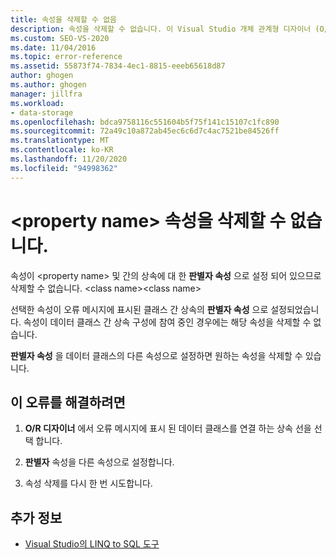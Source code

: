 ```yaml
---
title: 속성을 삭제할 수 없음
description: 속성을 삭제할 수 없습니다. 이 Visual Studio 개체 관계형 디자이너 (O/R 디자이너) 메시지에 대 한 정보를 봅니다.
ms.custom: SEO-VS-2020
ms.date: 11/04/2016
ms.topic: error-reference
ms.assetid: 55873f74-7834-4ec1-8815-eeeb65618d87
author: ghogen
ms.author: ghogen
manager: jillfra
ms.workload:
- data-storage
ms.openlocfilehash: bdca9758116c551604b5f75f141c15107c1fc890
ms.sourcegitcommit: 72a49c10a872ab45ec6c6d7c4ac7521be84526ff
ms.translationtype: MT
ms.contentlocale: ko-KR
ms.lasthandoff: 11/20/2020
ms.locfileid: "94998362"
---
```

# <a name="the-property-property-name-cannot-be-deleted"></a>\<property name> 속성을 삭제할 수 없습니다.

속성이 \<property name> 및 간의 상속에 대 한 **판별자 속성** 으로 설정 되어 있으므로 삭제할 수 없습니다. \<class name>\<class name>

선택한 속성이 오류 메시지에 표시된 클래스 간 상속의 **판별자 속성** 으로 설정되었습니다. 속성이 데이터 클래스 간 상속 구성에 참여 중인 경우에는 해당 속성을 삭제할 수 없습니다.

**판별자 속성** 을 데이터 클래스의 다른 속성으로 설정하면 원하는 속성을 삭제할 수 있습니다.

## <a name="to-correct-this-error"></a>이 오류를 해결하려면

1. **O/R 디자이너** 에서 오류 메시지에 표시 된 데이터 클래스를 연결 하는 상속 선을 선택 합니다.

2. **판별자** 속성을 다른 속성으로 설정합니다.

3. 속성 삭제를 다시 한 번 시도합니다.

## <a name="see-also"></a>추가 정보

- [Visual Studio의 LINQ to SQL 도구](../data-tools/linq-to-sql-tools-in-visual-studio2.md)